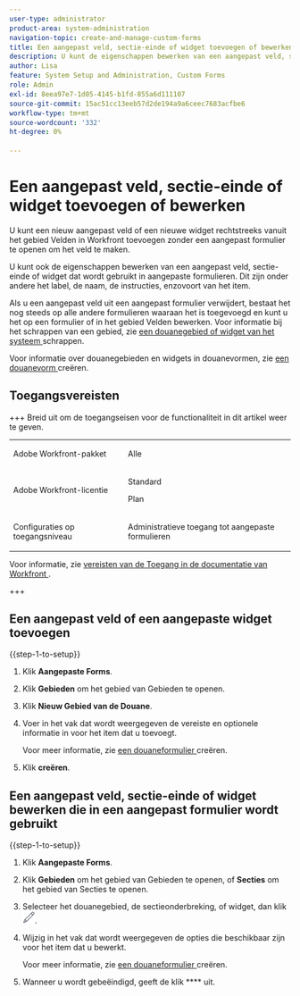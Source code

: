 ```yaml
---
user-type: administrator
product-area: system-administration
navigation-topic: create-and-manage-custom-forms
title: Een aangepast veld, sectie-einde of widget toevoegen of bewerken
description: U kunt de eigenschappen bewerken van een aangepast veld, sectie-einde of widget dat in een aangepast formulier wordt gebruikt in uw Adobe Workfront-exemplaar. Dit zijn onder andere het label, de naam, de instructies, enzovoort van het item.
author: Lisa
feature: System Setup and Administration, Custom Forms
role: Admin
exl-id: 8eea97e7-1d05-4145-b1fd-855a6d111107
source-git-commit: 15ac51cc13eeb57d2de194a9a6ceec7683acfbe6
workflow-type: tm+mt
source-wordcount: '332'
ht-degree: 0%

---
```


# Een aangepast veld, sectie-einde of widget toevoegen of bewerken

U kunt een nieuw aangepast veld of een nieuwe widget rechtstreeks vanuit het gebied Velden in Workfront toevoegen zonder een aangepast formulier te openen om het veld te maken.

U kunt ook de eigenschappen bewerken van een aangepast veld, sectie-einde of widget dat wordt gebruikt in aangepaste formulieren. Dit zijn onder andere het label, de naam, de instructies, enzovoort van het item.

Als u een aangepast veld uit een aangepast formulier verwijdert, bestaat het nog steeds op alle andere formulieren waaraan het is toegevoegd en kunt u het op een formulier of in het gebied Velden bewerken. Voor informatie bij het schrappen van een gebied, zie [ een douanegebied of widget van het systeem ](/help/quicksilver/administration-and-setup/customize-workfront/create-manage-custom-forms/delete-a-custom-field.md) schrappen.

Voor informatie over douanegebieden en widgets in douanevormen, zie [ een douanevorm ](/help/quicksilver/administration-and-setup/customize-workfront/create-manage-custom-forms/form-designer/design-a-form/design-a-form.md) creëren.

## Toegangsvereisten

+++ Breid uit om de toegangseisen voor de functionaliteit in dit artikel weer te geven.

<table style="table-layout:auto"> 
 <col> 
 <col> 
 <tbody> 
  <tr> 
   <td>Adobe Workfront-pakket</td> 
   <td><p>Alle</p></td> 
  </tr> 
  <tr> 
   <td>Adobe Workfront-licentie</td> 
   <td><p>Standard</p>
       <p>Plan</p></td>
  </tr> 
  <tr> 
   <td>Configuraties op toegangsniveau</td> 
   <td> <p>Administratieve toegang tot aangepaste formulieren</p> </td> 
  </tr>  
 </tbody> 
</table>

Voor informatie, zie [ vereisten van de Toegang in de documentatie van Workfront ](/help/quicksilver/administration-and-setup/add-users/access-levels-and-object-permissions/access-level-requirements-in-documentation.md).

+++

## Een aangepast veld of een aangepaste widget toevoegen

{{step-1-to-setup}}

1. Klik **Aangepaste Forms**.
1. Klik **Gebieden** om het gebied van Gebieden te openen.
1. Klik **Nieuw Gebied van de Douane**.
1. Voer in het vak dat wordt weergegeven de vereiste en optionele informatie in voor het item dat u toevoegt.

   Voor meer informatie, zie [ een douaneformulier ](/help/quicksilver/administration-and-setup/customize-workfront/create-manage-custom-forms/form-designer/design-a-form/design-a-form.md) creëren.

1. Klik **creëren**.

## Een aangepast veld, sectie-einde of widget bewerken die in een aangepast formulier wordt gebruikt

{{step-1-to-setup}}

1. Klik **Aangepaste Forms**.
1. Klik **Gebieden** om het gebied van Gebieden te openen, of **Secties** om het gebied van Secties te openen.
1. Selecteer het douanegebied, de sectieonderbreking, of widget, dan klik ![ uitgeven pictogram ](assets/edit-icon.png).
1. Wijzig in het vak dat wordt weergegeven de opties die beschikbaar zijn voor het item dat u bewerkt.

   Voor meer informatie, zie [ een douaneformulier ](/help/quicksilver/administration-and-setup/customize-workfront/create-manage-custom-forms/form-designer/design-a-form/design-a-form.md) creëren.

1. Wanneer u wordt gebeëindigd, geeft de klik **** uit.

